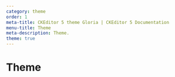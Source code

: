 ```yaml
---
category: theme
order: 1
meta-title: CKEditor 5 theme Gloria | CKEditor 5 Documentation
menu-title: Theme
meta-description: Theme.
theme: true
---
```


# Theme
